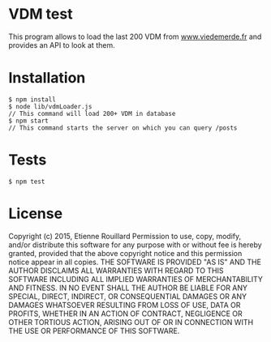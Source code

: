 VDM test
========

This program allows to load the last 200 VDM from www.viedemerde.fr and provides an API to look at them.

# Installation
```
$ npm install
$ node lib/vdmLoader.js
// This command will load 200+ VDM in database
$ npm start
// This command starts the server on which you can query /posts
```

# Tests
```
$ npm test
```

# License

Copyright (c) 2015, Etienne Rouillard
Permission to use, copy, modify, and/or distribute this software for any purpose with or without fee is hereby granted, provided that the above copyright notice and this permission notice appear in all copies.
THE SOFTWARE IS PROVIDED "AS IS" AND THE AUTHOR DISCLAIMS ALL WARRANTIES WITH REGARD TO THIS SOFTWARE INCLUDING ALL IMPLIED WARRANTIES OF MERCHANTABILITY AND FITNESS. IN NO EVENT SHALL THE AUTHOR BE LIABLE FOR ANY SPECIAL, DIRECT, INDIRECT, OR CONSEQUENTIAL DAMAGES OR ANY DAMAGES WHATSOEVER RESULTING FROM LOSS OF USE, DATA OR PROFITS, WHETHER IN AN ACTION OF CONTRACT, NEGLIGENCE OR OTHER TORTIOUS ACTION, ARISING OUT OF OR IN CONNECTION WITH THE USE OR PERFORMANCE OF THIS SOFTWARE.
